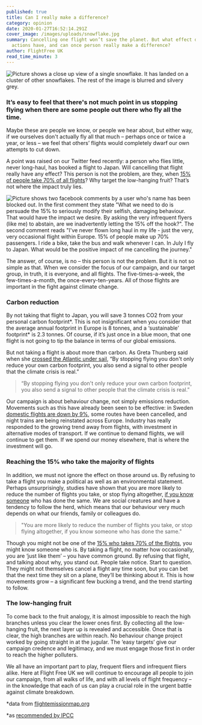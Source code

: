 ```yaml
---
published: true
title: Can I really make a difference?
category: opinion
date: 2020-01-27T16:52:14.291Z
cover_image: /images/uploads/snowflake.jpg
summary: Cancelling one flight won’t save the planet. But what effect do our
  actions have, and can once person really make a difference?
author: FlightFree UK
read_time_minute: 3
---
```

![Picture shows a close up view of a single snowflake. It has landed on a cluster of other snowflakes. The rest of the image is blurred and silvery grey. ](/images/uploads/snowflake.jpg)

### It’s easy to feel that there's not much point in us stopping flying when there are some people out there who fly all the time. 

Maybe these are people we know, or people we hear about, but either way, if we ourselves don't actually fly all that much – perhaps once or twice a year, or less – we feel that others’ flights would completely dwarf our own attempts to cut down.

A point was raised on our Twitter feed recently: a person who flies little, never long-haul, has booked a flight to Japan. Will cancelling that flight really have any effect? This person is not the problem, are they, when [15% of people take 70% of all flights](/what-makes-a-frequent-flyer)? Why target the low-hanging fruit? That’s not where the impact truly lies.

![Picture shows two facebook comments by a user who's name has been blocked out. In the first comment they state "What we need to do is persuade the 15% to seriously modify their selfish, damaging behaviour. That would have the impact we desire. By asking the very infrequent flyers (like me) to abstain, are we inadvertently letting the 15% off the hook?". The second comment reads "I've never flown long haul in my life - just the very, very occasional flight within Europe. 15% of people make up 70% passengers. I ride a bike, take the bus and walk whenever I can. In July I fly to Japan. What would be the positive impact of me cancelling the journey."](/images/uploads/Twitter_screenshot.png)

The answer, of course, is no – this person is not the problem. But it is not so simple as that. When we consider the focus of our campaign, and our target group, in truth, it is everyone, and all flights. The five-times-a-week, the few-times-a-month, the once-every-ten-years. All of those flights are important in the fight against climate change.

### Carbon reduction

By not taking that flight to Japan, you will save 3 tonnes CO2 from your personal carbon footprint\*. This is not insignificant when you consider that the average annual footprint in Europe is 8 tonnes, and a ‘sustainable’ footprint\* is 2.3 tonnes. Of course, if it’s just once in a blue moon, that one flight is not going to tip the balance in terms of our global emissions.

But not taking a flight is about more than carbon. As Greta Thunberg said when she [crossed the Atlantic under sail](https://flightfree.co.uk/post/be-more-greta/), “By stopping flying you don't only reduce your own carbon footprint, you also send a signal to other people that the climate crisis is real.”

> “By stopping flying you don't only reduce your own carbon footprint, you also send a signal to other people that the climate crisis is real.”

Our campaign is about behaviour change, not simply emissions reduction. Movements such as this have already been seen to be effective: in Sweden [domestic flights are down by 9%](https://www.bbc.co.uk/news/world-europe-51067440), some routes have been cancelled, and night trains are being reinstated across Europe. Industry has really responded to the growing trend away from flights, with investment in alternative modes of transport. If we continue to demand flights, we will continue to get them. If we spend our money elsewhere, that is where the investment will go.

### Reaching the 15% who take the majority of flights

In addition, we must not ignore the effect on those around us. By refusing to take a flight you make a political as well as an environmental statement. Perhaps unsurprisingly, studies have shown that you are more likely to reduce the number of flights you take, or stop flying altogether, [if you know someone](https://theconversation.com/climate-change-yes-your-individual-action-does-make-a-difference-115169) who has done the same. We are social creatures and have a tendency to follow the herd, which means that our behaviour very much depends on what our friends, family or colleagues do.

> "You are more likely to reduce the number of flights you take, or stop flying altogether, if you know someone who has done the same."

Though you might not be one of the [15% who takes 70% of the flights](http://afreeride.org/about/), you might know someone who is. By taking a flight, no matter how occasionally, you are ‘just like them’ – you have common ground. By refusing that flight, and talking about why, you stand out. People take notice. Start to question. They might not themselves cancel a flight any time soon, but you can bet that the next time they sit on a plane, they’ll be thinking about it. This is how movements grow – a significant few bucking a trend, and the trend starting to follow.

### The low-hanging fruit

To come back to the fruit analogy, it is almost impossible to reach the high branches unless you clear the lower ones first. By collecting all the low-hanging fruit, the next layer up is revealed and accessible. Once that is clear, the high branches are within reach. No behaviour change project worked by going straight in at the jugular. The ‘easy targets’ give our campaign credence and legitimacy, and we must engage those first in order to reach the higher polluters.

We all have an important part to play, frequent fliers and infrequent fliers alike. Here at Flight Free UK we will continue to encourage all people to join our campaign, from all walks of life, and with all levels of flight frequency – in the knowledge that each of us can play a crucial role in the urgent battle against climate breakdown.

\*data from [flightemissionmap.org](http://flightemissionmap.org)

\*as [recommended by IPCC](http://climatepositions.com/ipcc-report-limiting-global-warming-to-1-5oc-requires-45-co2-reductions-by-2030-compared-to-2010-and-zero-emissions-by-2050-but-which-countries-are-to-reduce-how-much/)